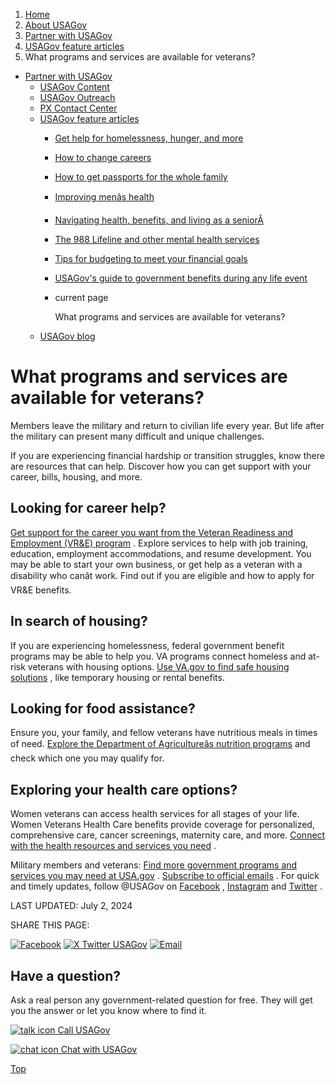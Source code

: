 1. [Home](/)
2. [About USAGov](/about)
3. [Partner with USAGov](/partner-with-usagov)
4. [USAGov feature articles](/features)
5. What programs and services are available for veterans?

* [Partner with USAGov](/partner-with-usagov)
  + [USAGov Content](/content)
  + [USAGov Outreach](/outreach)
  + [PX Contact Center](/contact-center)
  + [USAGov feature articles](/features)
    - [Get help for homelessness, hunger, and more](/features/get-help-for-homelessness-hunger-and-more)
    - [How to change careers](/features/how-to-change-careers)
    - [How to get passports for the whole family](/features/passports-for-the-whole-family)
    - [Improving menâs health](/features/improving-mens-health)
    - [Navigating health, benefits, and living as a seniorÂ](/features/navigating-health-benefits-as-a-senior)
    - [The 988 Lifeline and other mental health services](/features/the-988-lifeline-and-other-mental-health-services)
    - [Tips for budgeting to meet your financial goals](/features/budgeting-to-meet-financial-goals)
    - [USAGov's guide to government benefits during any life event](/features/government-benefits-during-any-life-event)
    - current page

      What programs and services are available for veterans?
  + [USAGov blog](/blog)

What programs and services are available for veterans?
======================================================

Members leave the military and return to civilian life every year. But life after the military can present many difficult and unique challenges.

If you are experiencing financial hardship or transition struggles, know there are resources that can help. Discover how you can get support with your career, bills, housing, and more.

**Looking for career help?**
----------------------------

[Get support for the career you want from the Veteran Readiness and Employment (VR&E) program](https://www.benefits.va.gov/vocrehab/)
. Explore services to help with job training, education, employment accommodations, and resume development. You may be able to start your own business, or get help as a veteran with a disability who canât work. Find out if you are eligible and how to apply for VR&E benefits.

**In search of housing?**
-------------------------

If you are experiencing homelessness, federal government benefit programs may be able to help you. VA programs connect homeless and at-risk veterans with housing options.
[Use VA.gov to find safe housing solutions](https://www.va.gov/HOMELESS/for_homeless_veterans.asp)
, like temporary housing or rental benefits.

**Looking for food assistance?**
--------------------------------

Ensure you, your family, and fellow veterans have nutritious meals in times of need.
[Explore the Department of Agricultureâs nutrition programs](https://www.fns.usda.gov/military-and-veteran-families)
and check which one you may qualify for.

**Exploring your health care options?**
---------------------------------------

Women veterans can access health services for all stages of your life. Women Veterans Health Care benefits provide coverage for personalized, comprehensive care, cancer screenings, maternity care, and more.
[Connect with the health resources and services you need](https://www.womenshealth.va.gov/)
.

Military members and veterans:
[Find more government programs and services you may need at USA.gov](https://www.usa.gov/military-and-veterans)
.
[Subscribe to official emails](https://connect.usa.gov/subscribe)
. For quick and timely updates, follow @USAGov on
[Facebook](https://www.facebook.com/USAGov/)
,
[Instagram](https://www.instagram.com/usagov/)
and
[Twitter](https://twitter.com/usagov)
.

LAST UPDATED:
July 2, 2024

SHARE THIS PAGE:

[![Facebook](/themes/custom/usagov/images/social-media-icons/Facebook_Icon.svg)](https://www.facebook.com/sharer/sharer.php?u=https://www.usa.gov/features/programs-and-services-for-veterans&v=3)
[![X Twitter USAGov](/themes/custom/usagov/images/social-media-icons/X_Twitter_Icon.svg?version=2)](https://twitter.com/intent/tweet?source=webclient&text=https://www.usa.gov/features/programs-and-services-for-veterans)
[![Email](/themes/custom/usagov/images/social-media-icons/Email_Icon.svg?version=2)](mailto:?subject=https://www.usa.gov/features/programs-and-services-for-veterans)

Have a question?
----------------

Ask a real person any government-related question for free. They will get you the answer or let you know where to find it.

[![talk icon](/themes/custom/usagov/images/ICONS_talk.png)
Call USAGov](/phone)

[![chat icon](/themes/custom/usagov/images/ICONS_chat.png)
Chat with USAGov](/chat)

[Top](#main-content)